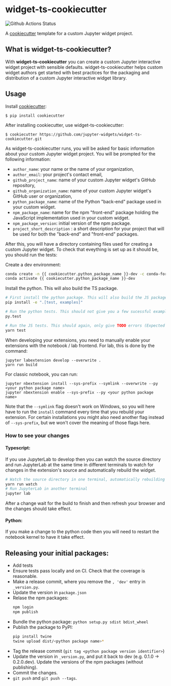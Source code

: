 # widget-ts-cookiecutter

![Github Actions Status](https://github.com/jupyter-widgets/widget-ts-cookiecutter/workflows/Build/badge.svg)

A [cookiecutter](https://github.com/cookiecutter/cookiecutter) template for a custom
Jupyter widget project.

## What is widget-ts-cookiecutter?

With **widget-ts-cookiecutter** you can create a custom Jupyter interactive
widget project with sensible defaults. widget-ts-cookiecutter helps custom widget
authors get started with best practices for the packaging and distribution
of a custom Jupyter interactive widget library.

## Usage

Install [cookiecutter](https://github.com/audreyr/cookiecutter):

    $ pip install cookiecutter

After installing cookiecutter, use widget-ts-cookiecutter:

    $ cookiecutter https://github.com/jupyter-widgets/widget-ts-cookiecutter.git

As widget-ts-cookiecutter runs, you will be asked for basic information about
your custom Jupyter widget project. You will be prompted for the following
information:

- `author_name`: your name or the name of your organization,
- `author_email`: your project's contact email,
- `github_project_name`: name of your custom Jupyter widget's GitHub repository,
- `github_organization_name`: name of your custom Jupyter widget's GitHub user or organization,
- `python_package_name`: name of the Python "back-end" package used in your custom widget.
- `npm_package_name`: name for the npm "front-end" package holding the JavaScript
  implementation used in your custom widget.
- `npm_package_version`: initial version of the npm package.
- `project_short_description` : a short description for your project that will
  be used for both the "back-end" and "front-end" packages.

After this, you will have a directory containing files used for creating a
custom Jupyter widget. To check that eveything is set up as it should be,
you should run the tests:

Create a dev environment:
```bash
conda create -n {{ cookiecutter.python_package_name }}-dev -c conda-forge nodejs yarn python jupyterlab
conda activate {{ cookiecutter.python_package_name }}-dev
```

Install the python. This will also build the TS package.

```bash
# First install the python package. This will also build the JS packages.
pip install -e ".[test, examples]"

# Run the python tests. This should not give you a few sucessful example tests
py.test

# Run the JS tests. This should again, only give TODO errors (Expected 'Value' to equal 'Expected value'):
yarn test
```

When developing your extensions, you need to manually enable your extensions with the
notebook / lab frontend. For lab, this is done by the command:

```
jupyter labextension develop --overwrite .
yarn run build
```

For classic notebook, you can run:

```
jupyter nbextension install --sys-prefix --symlink --overwrite --py <your python package name>
jupyter nbextension enable --sys-prefix --py <your python package name>
```

Note that the `--symlink` flag doesn't work on Windows, so you will here have to run
the `install` command every time that you rebuild your extension. For certain installations
you might also need another flag instead of `--sys-prefix`, but we won't cover the meaning
of those flags here.


### How to see your changes
#### Typescript:
If you use JupyterLab to develop then you can watch the source directory and run JupyterLab at the same time in different
terminals to watch for changes in the extension's source and automatically rebuild the widget.

```bash
# Watch the source directory in one terminal, automatically rebuilding when needed
yarn run watch
# Run JupyterLab in another terminal
jupyter lab
```

After a change wait for the build to finish and then refresh your browser and the changes should take effect.

#### Python:
If you make a change to the python code then you will need to restart the notebook kernel to have it take effect.

## Releasing your initial packages:

- Add tests
- Ensure tests pass locally and on CI. Check that the coverage is reasonable.
- Make a release commit, where you remove the `, 'dev'` entry in `_version.py`.
- Update the version in `package.json`
- Relase the npm packages:
  ```bash
  npm login
  npm publish
  ```
- Bundle the python package: `python setup.py sdist bdist_wheel`
- Publish the package to PyPI:
  ```bash
  pip install twine
  twine upload dist/<python package name>*
  ```
- Tag the release commit (`git tag <python package version identifier>`)
- Update the version in `_version.py`, and put it back to dev (e.g. 0.1.0 -> 0.2.0.dev).
  Update the versions of the npm packages (without publishing).
- Commit the changes.
- `git push` and `git push --tags`.
